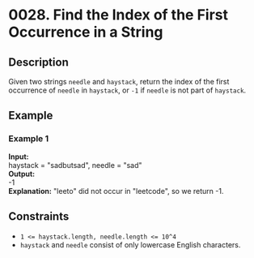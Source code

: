 # 0028. Find the Index of the First Occurrence in a String

## Description

Given two strings `needle` and `haystack`, return the index of the first occurrence of `needle` in `haystack`, or `-1` if `needle` is not part of `haystack`.

## Example

### Example 1
**Input:**  
haystack = "sadbutsad", needle = "sad"
<br>
**Output:**  
-1
<br>
**Explanation:**  "leeto" did not occur in "leetcode", so we return -1.

## Constraints

- `1 <= haystack.length, needle.length <= 10^4`
- `haystack` and `needle` consist of only lowercase English characters.


